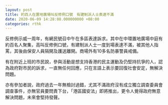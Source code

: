 ```yaml
---
layout: post
title: 約百人在置地廣場叫反修例口號　有建制派人士表達不滿
date: 2020-06-09 14:28:08.000000000 +08:00
categories: rthk
---
```


反修例示威一周年，有網民號召中午在多區表達訴求。其中在中環置地廣場中庭有約百名人聚集，高叫反修例口號，有建制派人士一度到場表達不滿，被其他人指罵，其後由保安人員隔開及護送離開。商場外有10多名防暴警員戒備。

有在附近上班的市民說，參與活動是想支持香港的民主運動及仍堅持抗爭的人，認為政府對市民的訴求，一直無任何回應，只在言語上表示要回復社會安定，無解決問題。

亦有參加者說，政府過去一年無檢討過錯，尤其不滿政府沒有成立獨立調查委員會調查事件，亦無官員要問責下台，「港區國安法」即將推出，更令人覺得政府無意解決問題，未來會堅持發聲。

